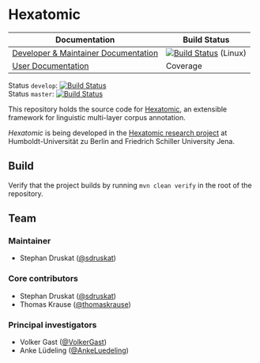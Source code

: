 # Hexatomic

| Documentation | Build Status
|-------------- |--------------|
| [Developer & Maintainer Documentation](https://hexatomic.github.io/hexatomic/v0.1.0/dev/)  |  [![Build Status](https://travis-ci.org/hexatomic/hexatomic.svg?branch=master)](https://travis-ci.org/hexatomic/hexatomic) (Linux) | 
| [User Documentation](https://hexatomic.github.io/hexatomic/v0.1.0/user/) | Coverage |

Status `develop`: [![Build Status](https://travis-ci.org/hexatomic/hexatomic.svg?branch=develop)](https://travis-ci.org/hexatomic/hexatomic)  
Status `master`: [![Build Status](https://travis-ci.org/hexatomic/hexatomic.svg?branch=master)](https://travis-ci.org/hexatomic/hexatomic)

This repository holds the source code for [Hexatomic](https://hexatomic.github.io/hexatomic), 
an extensible framework for linguistic multi-layer corpus annotation.

*Hexatomic* is being developed in the [Hexatomic research project](https://hexatomic.github.io)
at Humboldt-Universität zu Berlin and Friedrich Schiller University Jena.

## Build

Verify that the project builds by running `mvn clean verify` in the root of the repository.

## Team

### Maintainer

- Stephan Druskat ([@sdruskat](https://github.com/sdruskat))

### Core contributors

- Stephan Druskat ([@sdruskat](https://github.com/sdruskat))
- Thomas Krause ([@thomaskrause](https://github.com/thomaskrause))

### Principal investigators

- Volker Gast ([@VolkerGast](https://github.com/VolkerGast))
- Anke Lüdeling ([@AnkeLuedeling](https://github.com/AnkeLuedeling))